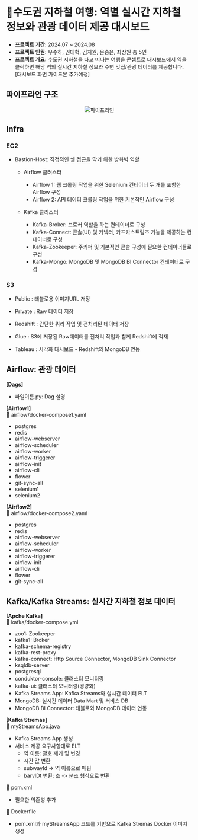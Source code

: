 # 🚉수도권 지하철 여행: 역별 실시간 지하철 정보와 관광 데이터 제공 대시보드
- **프로젝트 기간:** 2024.07 ~ 2024.08
- **프로젝트 인원:** 우수하, 권대혁, 김지원, 문송은, 좌상원 총 5인
- **프로젝트 개요:** 수도권 지하철을 타고 떠나는 여행을 콘셉트로 대시보드에서 역을 클릭하면 해당 역의 실시간 지하철 정보와 주변 맛집/관광 데이터를 제공합니다.<br/>
[대시보드 화면 가이드본 추가예정]

## 파이프라인 구조
<div align="center">

![파이프라인](https://github.com/user-attachments/assets/843b5b14-0ee7-44b1-b762-a28e9477250c)

</div>

## Infra
### EC2
- Bastion-Host: 직접적인 쉘 접근을 막기 위한 방화벽 역할
  - Airflow 클러스터
    - Airflow 1: 웹 크롤링 작업을 위한 Selenium 컨테이너 두 개를 포함한 Airflow 구성
    - Airflow 2: API 데이터 크롤링 작업을 위한 기본적인 Airflow 구성

  -  Kafka 클러스터
      - Kafka-Broker: 브로커 역할을 하는 컨테이너로 구성
      - Kafka-Connect: 콘솔(UI) 및 커넥터, 카프카스트림즈 기능을 제공하는 컨테이너로 구성
      - Kafka-Zookeeper: 주키퍼 및 기본적인 콘솔 구성에 필요한 컨테이너들로 구성
      - Kafka-Mongo: MongoDB 및 MongoDB BI Connector 컨테이너로 구성
### S3
- Public : 태블로용 이미지URL 저장
- Private : Raw 데이터 저장

- Redshift : 간단한 쿼리 작업 및 전처리된 데이터 저장

- Glue : S3에 저장된 Raw데이터를 전처리 작업과 함께 Redshift에 적재

- Tableau : 시각화 대시보드 - Redshift와 MongoDB 연동


## Airflow: 관광 데이터
**[Dags]**<br/>
- 파일이름.py: Dag 설명

**[Airflow1]**<br/>
📌 airflow/docker-compose1.yaml
- postgres
- redis
- airflow-webserver
- airflow-scheduler
- airflow-worker
- airflow-triggerer
- airflow-init
- airflow-cli
- flower
- git-sync-all
- selenium1
- selenium2
  
**[Airflow2]**<br/>
📌 airflow/docker-compose2.yaml
- postgres
- redis
- airflow-webserver
- airflow-scheduler
- airflow-worker
- airflow-triggerer
- airflow-init
- airflow-cli
- flower
- git-sync-all
  
## Kafka/Kafka Streams: 실시간 지하철 정보 데이터
**[Apche Kafka]**<br/>
📌 kafka/docker-compose.yml
- zoo1: Zookeeper
- kafka1: Broker
- kafka-schema-registry
- kafka-rest-proxy
- kafka-connect: Http Source Connector, MongoDB Sink Connector
- ksqldb-server
- postgresql
- conduktor-console: 클러스터 모니터링
- kafka-ui: 클러스터 모니터링(경량화)
- Kafka Streams App: Kafka Streams와 실시간 데이터 ELT
- MongoDB: 실시간 데이터 Data Mart 및 서비스 DB
- MongoDB BI Connector: 태블로와 MongoDB 데이터 연동

**[Kafka Stremas]**<br/>
📌 myStreamsApp.java
- Kafka Streams App 생성
- 서비스 제공 요구사항대로 ELT
  - 역 이름: 괄호 제거 및 변경
  - 시간 값 변환
  - subwayId -> 역 이름으로 매핑
  - barvlDt 변환: 초 -> 분초 형식으로 변환
    
📌 pom.xml
- 필요한 의존성 추가

📌 Dockerfile
- pom.xml과 myStreamsApp 코드를 기반으로 Kafka Stremas Docker 이미지 생성
